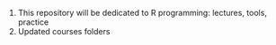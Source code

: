 1. This repository will be dedicated to R programming: lectures, tools, practice
2. Updated courses folders